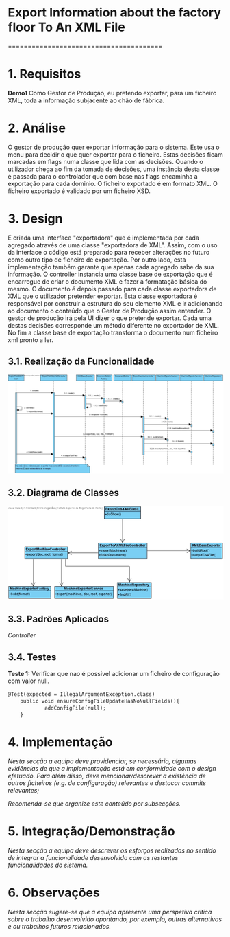 # Export Information about the factory floor To An XML File
=======================================

# 1. Requisitos

**Demo1** Como Gestor de Produção, eu pretendo exportar, para um ficheiro XML, toda a informação subjacente ao chão de fábrica.

# 2. Análise

O gestor de produção quer exportar informação para o sistema. Este usa o menu para decidir o que quer exportar para o ficheiro. Estas decisões ficam marcadas em flags numa classe que lida com as decisões. Quando o utilizador chega ao fim da tomada de decisões, uma instância desta classe é passada para o controlador que com base nas flags encaminha a exportação para cada dominio. O ficheiro exportado é em formato XML. O ficheiro exportado é validado por um ficheiro XSD.

# 3. Design

É criada uma interface "exportadora" que é implementada por cada agregado através de uma classe "exportadora de XML". Assim, com o uso da interface o código está preparado para receber alterações no futuro como outro tipo de ficheiro de exportação. Por outro lado, esta implementação também garante que apenas cada agregado sabe da sua informação. O controller instancia uma classe base de exportação que é encarregue de criar o documento XML e fazer a formatação básica do mesmo. O documento é depois passado para cada classe exportadora de XML que o utilizador pretender exportar. Esta classe exportadora é responsável por construir a estrutura do seu elemento XML e ir adicionando ao documento o conteúdo que o Gestor de Produção assim entender. O gestor de produção irá pela UI dizer o que pretende exportar. Cada uma destas decisões corresponde um método diferente no exportador de XML. No fim a classe base de exportação transforma o documento num ficheiro xml pronto a ler.

## 3.1. Realização da Funcionalidade

![XMLExporterSD.jpg](SD-XMLExporter.jpg)

## 3.2. Diagrama de Classes

![XMLExporterCD.jpg](CD-XMLExporter.jpg)

## 3.3. Padrões Aplicados

*Controller*

## 3.4. Testes

**Teste 1:** Verificar que nao é possivel adicionar um ficheiro de configuração com valor null.

	@Test(expected = IllegalArgumentException.class)
		public void ensureConfigFileUpdateHasNoNullFields(){
				addConfigFile(null);
		}

# 4. Implementação

*Nesta secção a equipa deve providenciar, se necessário, algumas evidências de que a implementação está em conformidade com o design efetuado. Para além disso, deve mencionar/descrever a existência de outros ficheiros (e.g. de configuração) relevantes e destacar commits relevantes;*

*Recomenda-se que organize este conteúdo por subsecções.*

# 5. Integração/Demonstração

*Nesta secção a equipa deve descrever os esforços realizados no sentido de integrar a funcionalidade desenvolvida com as restantes funcionalidades do sistema.*

# 6. Observações

*Nesta secção sugere-se que a equipa apresente uma perspetiva critica sobre o trabalho desenvolvido apontando, por exemplo, outras alternativas e ou trabalhos futuros relacionados.*
